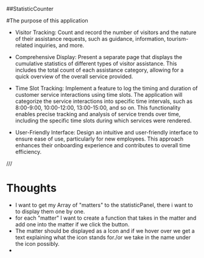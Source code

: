 ##StatisticCounter

#The purpose of this application

- Visitor Tracking: Count and record the number of visitors and the nature of their assistance requests, such as guidance, information, tourism-related inquiries, and more.

- Comprehensive Display: Present a separate page that displays the cumulative statistics of different types of visitor assistance. This includes the total count of each assistance category, allowing for a quick overview of the overall service provided.

- Time Slot Tracking: Implement a feature to log the timing and duration of customer service interactions using time slots. The application will categorize the service interactions into specific time intervals, such as 8:00-9:00, 10:00-12:00, 13:00-15:00, and so on. This functionality enables precise tracking and analysis of service trends over time, including the specific time slots during which services were rendered.

- User-Friendly Interface: Design an intuitive and user-friendly interface to ensure ease of use, particularly for new employees. This approach enhances their onboarding experience and contributes to overall time efficiency.

///

# Thoughts

- I want to get my Array of "matters" to the statisticPanel, there i want to to display them one by one.
- for each "matter" I want to create a function that takes in the matter and add one into the matter if we click the button.
- The matter should be displayed as a Icon and if we hover over we get a text explaining what the icon stands for./or we take in the name under the icon possibly.
-
